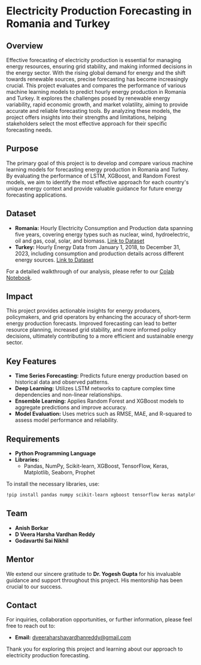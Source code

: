 # Electricity Production Forecasting in Romania and Turkey

## Overview

Effective forecasting of electricity production is essential for managing energy resources, ensuring grid stability, and making informed decisions in the energy sector. With the rising global demand for energy and the shift towards renewable sources, precise forecasting has become increasingly crucial. This project evaluates and compares the performance of various machine learning models to predict hourly energy production in Romania and Turkey. It explores the challenges posed by renewable energy variability, rapid economic growth, and market volatility, aiming to provide accurate and reliable forecasting tools. By analyzing these models, the project offers insights into their strengths and limitations, helping stakeholders select the most effective approach for their specific forecasting needs.

## Purpose

The primary goal of this project is to develop and compare various machine learning models for forecasting energy production in Romania and Turkey. By evaluating the performance of LSTM, XGBoost, and Random Forest models, we aim to identify the most effective approach for each country's unique energy context and provide valuable guidance for future energy forecasting applications.

## Dataset

- **Romania:** Hourly Electricity Consumption and Production data spanning five years, covering energy types such as nuclear, wind, hydroelectric, oil and gas, coal, solar, and biomass. [Link to Dataset](https://www.kaggle.com/datasets/stefancomanita/hourly-electricity-consumption-and-production)
- **Turkey:** Hourly Energy Data from January 1, 2018, to December 31, 2023, including consumption and production details across different energy sources. [Link to Dataset](https://www.kaggle.com/datasets/ahmetzamanis/energy-consumption-and-pricing-trkiye-2018-2023)

For a detailed walkthrough of our analysis, please refer to our [Colab Notebook](https://colab.research.google.com/drive/17vtI595vjk-2lM31nkHC882MbakxMzQe?usp=sharing).

## Impact

This project provides actionable insights for energy producers, policymakers, and grid operators by enhancing the accuracy of short-term energy production forecasts. Improved forecasting can lead to better resource planning, increased grid stability, and more informed policy decisions, ultimately contributing to a more efficient and sustainable energy sector.

## Key Features

- **Time Series Forecasting:** Predicts future energy production based on historical data and observed patterns.
- **Deep Learning:** Utilizes LSTM networks to capture complex time dependencies and non-linear relationships.
- **Ensemble Learning:** Applies Random Forest and XGBoost models to aggregate predictions and improve accuracy.
- **Model Evaluation:** Uses metrics such as RMSE, MAE, and R-squared to assess model performance and reliability.

## Requirements

- **Python Programming Language**
- **Libraries:**
  - Pandas, NumPy, Scikit-learn, XGBoost, TensorFlow, Keras, Matplotlib, Seaborn, Prophet

To install the necessary libraries, use:
```bash
!pip install pandas numpy scikit-learn xgboost tensorflow keras matplotlib seaborn prophet
```

## Team

- **Anish Borkar**
- **D Veera Harsha Vardhan Reddy**
- **Godavarthi Sai Nikhil**

## Mentor

We extend our sincere gratitude to **Dr. Yogesh Gupta** for his invaluable guidance and support throughout this project. His mentorship has been crucial to our success.

## Contact

For inquiries, collaboration opportunities, or further information, please feel free to reach out to:

- **Email:** dveeraharshavardhanreddy@gmail.com

Thank you for exploring this project and learning about our approach to electricity production forecasting.
